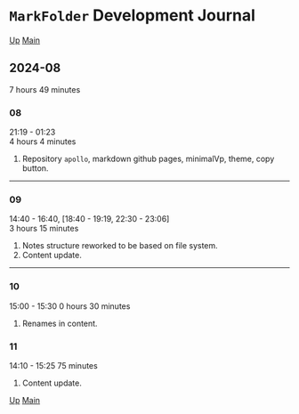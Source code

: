 # `MarkFolder` Development Journal

[Up](index.md)
[Main](../../../../index.md)

## 2024-08

7 hours 49 minutes

### 08

21:19 - 01:23  
4 hours 4 minutes

1. Repository `apollo`, markdown github pages, minimalVp, theme, copy button.

---

### 09

14:40 - 16:40, [18:40 - 19:19, 22:30 - 23:06]  
3 hours 15 minutes

1. Notes structure reworked to be based on file system.
2. Content update.

---

### 10

15:00 - 15:30
0 hours 30 minutes

1. Renames in content.

### 11

14:10 - 15:25
75 minutes

1. Content update.

[Up](index.md)
[Main](../../../../index.md)
